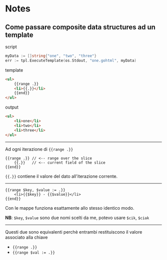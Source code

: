 # Notes

## Come passare composite data structures ad un template

script

```Go
myData := []string{"one", "two", "three"}
err := tpl.ExecuteTemplate(os.Stdout, "one.gohtml", myData)
```

template

```html
<ul>
    {{range .}}
    <li>{{.}}</li>
    {{end}}
</ul>
```

output

```html
<ul>
    <li>one</li>
    <li>two</li>
    <li>three</li>
</ul>
```

---

Ad ogni iterazione di `{{range .}} `

```gohtml
{{range .}} // <-- range over the slice
    {{.}}   // <-- current field of the slice
{{end}}
```

`{{.}}` contiene il valore del dato all'iterazione corrente.

---

```gohtml
{{range $key, $value := .}}
    <li>{{$key}} - {{$value}}</li>
{{end}}
```

Con le mappe funziona esattamente allo stesso identico modo.

**NB**: `$key`, `$value` sono due nomi scelti da me, potevo usare `$cik`, `$ciak`

---

Questi due sono equivalenti perchè entrambi restituiscono il valore associato alla chiave

- `{{range .}}`
- `{{range $val := .}}`
